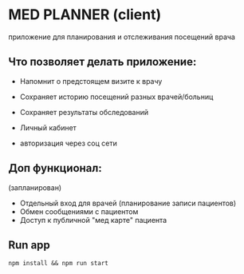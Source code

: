 # MED PLANNER (client)

приложение для планирования и отслеживания посещений врача

## Что позволяет делать приложение:

- Напомнит о предстоящем визите к врачу
- Сохраняет историю посещений разных врачей/больниц
- Сохраняет результаты обследований
- Личный кабинет

- авторизация через соц сети

## Доп функционал:

(запланирован)

- Отдельный вход для врачей (планирование записи пациентов)
- Обмен сообщениями с пациентом
- Доступ к публичной "мед карте" пациента

## Run app

```
npm install && npm run start
```
